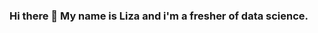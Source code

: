 ### Hi there 👋 My name is Liza and i'm a fresher of data science.

<!--
**LizaAkter92/LizaAkter92** is a ✨ _special_ ✨ repository because its `README.md` (this file) appears on your GitHub profile.

Here are some ideas to get you started:

- 🔭 I’m currently working on data.(python,javascript,html,css)
- 🌱 I’m currently learning full stack web development.
- 👯 I’m looking to collaborate on coding world.
- 💬 Ask me about anything you may want to know?
- 📫 How to reach me: 
 Email: liza.akter.mousume93@gmail.com
 Linkdin:  www.linkedin.com/in/liza-akter-42a679185
 tweeter: @lizaakt83950877
- ⚡ Fun fact: adapting new things,painting,henna design,crafting,cooking,travelling.
